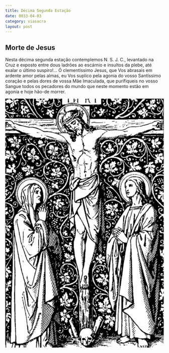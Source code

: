 ```yaml
---
title: Décima Segunda Estação
date: 0033-04-03
category: viasacra
layout: post
---
```


## Morte de Jesus

Nesta décima segunda estação contemplemos N. S. J. C., levantado na Cruz e exposto entre dous ladrões ao escárnio e insultos da plebe, até exalar o último suspiro!... Ó clementíssimo Jesus, que Vos abrasais em ardente amor pelas almas, eu Vos suplico pela agonia do vosso Santíssimo coração e pelas dores de vossa Mãe Imaculada, que purifiqueis no vosso Sangue todos os pecadores do mundo que neste momento estão em agonia e hoje hão-de morrer.

![estacao 12](/assets/img/station12.png)
